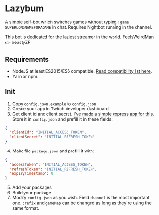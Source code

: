 # Lazybum

A simple self-bot which switches games without typing `!game SUPERLONGNAMEFORAGAME` in chat. Requires Nightbot running in the channel.

This bot is dedicated for the laziest streamer in the world. FeelsWeirdMan 👉 beastyZF

## Requirements

- NodeJS at least ES2015/ES6 compatible. [Read compatibility list here](https://node.green/#ES2015).
- Yarn or npm.

## Init

1. Copy `config.json.example` to `config.json`
2. Create your app in Twitch developer dashboard
3. Get client id and client secret. [I've made a simple express app for this](https://github.com/daftmaple/twitch-oauth-token). Store it in `config.json` and prefill it in these fields:

```json
{
  "clientId": "INITIAL_ACCESS_TOKEN",
  "clientSecret": "INITIAL_REFRESH_TOKEN"
}
```

4. Make file `package.json` and prefill it with:

```json
{
  "accessToken": "INITIAL_ACCESS_TOKEN",
  "refreshToken": "INITIAL_REFRESH_TOKEN",
  "expiryTimestamp": 0
}
```

5. Add your packages
6. Build your package.
7. Modify `config.json` as you wish. Field `channel` is the most important one. `prefix` and `gameMap` can be changed as long as they're using the same format.
